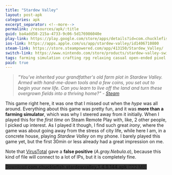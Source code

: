 ```yaml
---
title: "Stardew Valley"
layout: post-apk
categories: apk
excerpt_separator: <!--more-->
permalink: /resources/apk/:title
guid: ba4add58-215a-4733-9c06-5d176986040e
play-link: https://play.google.com/store/apps/details?id=com.chucklefish.stardewvalley
ios-link: https://apps.apple.com/us/app/stardew-valley/id1406710800
steam-link: https://store.steampowered.com/app/413150/Stardew_Valley/
switch-link: https://www.nintendo.com/store/products/stardew-valley-switch/
tags: farming simulation crafting rpg relaxing casual open-ended pixel agriculture 
paid: true
---
```


> _"You've inherited your grandfather's old farm plot in Stardew Valley. Armed with hand-me-down tools and a few coins, you set out to begin your new life. Can you learn to live off the land and turn these overgrown fields into a thriving home?" - <a href="https://store.steampowered.com/app/413150/Stardew_Valley/" target="_blank">Steam</a>_

This game right here, it was one that I missed out when the _hype_ was all around. Everything about this game was pretty fun, and it was **more than a farming simulator**, which was why I steered away from it initially.<!--more--> When I played this for the _first time_ on Steam Remote Play with, like, 2 other people, I picked up interest. As I played it though, I find such great _irony_, where the game was about going away from the stress of city life, while here I am, in a concrete house, playing *Stardew Valley* on my phone. I barely played this game yet, but the first 30min or less already had a great impression on me.

Note that <a href="https://www.virustotal.com/gui/file/3e1c97004914c3b926ab4f10e7ddabf53d8c52ba7f96c707d1e8702e2d022ce9" target="_blank">VirusTotal</a> gave a **false positive** (_A.gray.Nebula.a_), because this kind of file will connect to a lot of IPs, but it is completely fine.

<div class="text-center">
    <a class="btn btn-dark btn-block w-100" onclick='apk("com.chucklefish.stardewvalley_1.4.5.144.apk")' style="text-decoration: none; background-color: #333;"> Download <b>com.chucklefish.stardewvalley_1.4.5.144.apk</b> (122 MB)</a>
</div>
